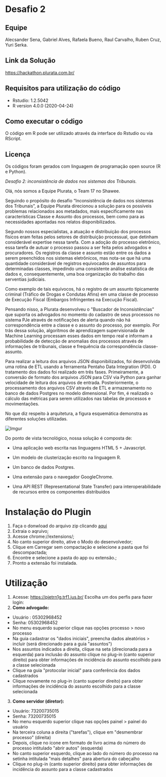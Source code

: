# Desafio 2

## Equipe 
Alecsander Sena, Gabriel Alves, Rafaela Bueno, Raul Carvalho, Ruben Cruz, Yuri Serka.

## Link da Solução 
https://hackathon.plurata.com.br/

## Requisitos para utilização do código

 - Rstudio: 1.2.5042
 - R version 4.0.0 (2020-04-24)

## Como executar o código
O código em R pode ser utilizado através da interface do Rstudio ou via RScript.


## Licença 
Os códigos foram gerados com linguagem de programação open source (R e Python).


*Desafio 2: inconsistência de dados nos sistemas dos Tribunais.*  

Olá, nós somos a Equipe Plurata, o Team 17 no Shawee.
 

Seguindo o propósito do desafio “Inconsistência de dados nos sistemas dos Tribunais”, a Equipe Plurata direcionou a solução para os possíveis problemas relacionados aos metadados, mais especificamente nas características Classe e Assunto dos processos, bem como para as necessidades apontadas nos relatos disponibilizados.  

Segundo nossos especialistas, a atuação e distribuição dos processos físicos eram feitas pelos setores de distribuição processual, que detinham considerável expertise nessa tarefa. Com a adoção do processo eletrônico, essa tarefa de autuar o processo passou a ser feita pelos advogados e procuradores. Os registros da classe e assunto estão entre os dados a serem preenchidos nos sistemas eletrônicos, mas nota-se que há uma quantidade considerável de registros equivocados de assuntos para determinadas classes, impedindo uma consistente análise estatística de dados e, consequentemente, uma boa organização do trabalho das serventias judiciais.

  

Como exemplo de tais equívocos, há o registro de um assunto tipicamente criminal (Tráfico de Drogas e Condutas Afins) em uma classe de processo de Execução Fiscal (Embargos Infringentes na Execução Fiscal).

  

Pensando nisso, a Plurata desenvolveu o "Buscador de Inconsistências" que suporta os advogados no momento do cadastro de seus processos no sistema PJe através de notificações de alerta quando não há correspondência entre a classe e o assunto do processo, por exemplo. Por trás dessa solução, algoritmos de aprendizagem supervisionada de Machine Learning processam esses dados em tempo real e informam a probabilidade de detecção de anomalias dos processos através de informações de tribunais, classe e frequência da correspondência classe-assunto.

  

Para realizar a leitura dos arquivos JSON disponibilizados, foi desenvolvida uma rotina de ETL usando a ferramenta Pentaho Data Integration (PDI). O tratamento dos dados foi realizado em três fases. Primeiramente, a conversão de formato dos arquivos JSON para CSV via Python para ganhar velocidade de leitura dos arquivos de entrada. Posteriormente, o processamento dos arquivos CSV através de ETL e armazenamento no banco de dados Postgres no modelo dimensional. Por fim, é realizado o cálculo das métricas para serem utilizados nas tabelas de processos e movimentações.

  

No que diz respeito à arquitetura, a figura esquemática demonstra as diferentes soluções utilizadas.

 ![Imgur](https://i.imgur.com/kBJOD59.jpeg)


Do ponto de vista tecnológico, nossa solução é composta de:

-   Uma aplicação web escrita nas linguagens HTML 5 + Javascript.
    
-   Um modelo de clusterização escrito na linguagem R.
    
-   Um banco de dados Postgres.
    
-   Uma extensão para o navegador GoogleChrome.
    
-   Uma API REST (Representational State Transfer) para interoperabilidade de recursos entre os componentes distribuídos


# Instalação do Plugin
1. Faça o donwload do arquivo zip clicando [aqui](https://https://hackathon.plurata.com.br/plugin/buscador-inconsistencias-extensao-chrome.zip)
1. Extraia o aqruivo;
2. Acesse chrome://extensions/;
3. No canto superior direito, ative o Modo do desenvolvedor;
4. Clique em Carregar sem compactação e selecione a pasta que foi descompactada;
5. Encontre e selecione a pasta do app ou extensão.;
6. Pronto a extensão foi instalada.

# Utilização
1. Acesse: https://pjetrn1g.trf1.jus.br/
Escolha um dos perfis para fazer login:
2. **Como advogado:**
- Usuário : 05302968452
- Senha: 05302968452
- No menu esquerdo superior clique nas opções processo > novo processo
- Na guia cadastrar os "dados iniciais", preencha dados aleatórios > incluir (será direcionado para a guia "assuntos")
- Nos assuntos indicados a direita, clique na seta (direcionada para a esquerda) para inclusão do assunto clique no plug-in (canto superior direito) para obter informações de incidência do assunto escolhido para a classe selecionada
- Clique na guia "protocolar inicial" para conferência dos dados cadastrados
- Clique novamente no plug-in (canto superior direito) para obter informações de incidência do assunto escolhido para a classe selecionada

3. **Como servidor (diretor):**
- Usuário: 73200735015
- Senha: 73200735015
- No menu esquerdo superior clique nas opções painel > painel do usuário
- Na terceira coluna a direita ("tarefas"), clique em "desmembrar processo" (direita)
- Depois, clique no ícone em formato de livro acima do número do processo intitulado "abrir autos" (esquerda)
- No canto superior esquerdo, clique ao lado do número do processo na setinha intitulada "mais detalhes" para abertura do cabeçalho
- Clique no plug-in (canto superior direito) para obter informações de incidência do assunto para a classe cadastrados


